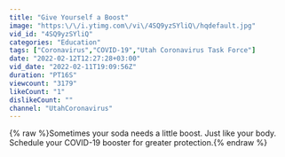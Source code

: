 ```yaml
---
title: "Give Yourself a Boost"
image: "https:\/\/i.ytimg.com\/vi\/4SQ9yzSYliQ\/hqdefault.jpg"
vid_id: "4SQ9yzSYliQ"
categories: "Education"
tags: ["Coronavirus","COVID-19","Utah Coronavirus Task Force"]
date: "2022-02-12T12:27:28+03:00"
vid_date: "2022-02-11T19:09:56Z"
duration: "PT16S"
viewcount: "3179"
likeCount: "1"
dislikeCount: ""
channel: "UtahCoronavirus"
---
```

{% raw %}Sometimes your soda needs a little boost. Just like your body. Schedule your COVID-19 booster for greater protection.{% endraw %}
